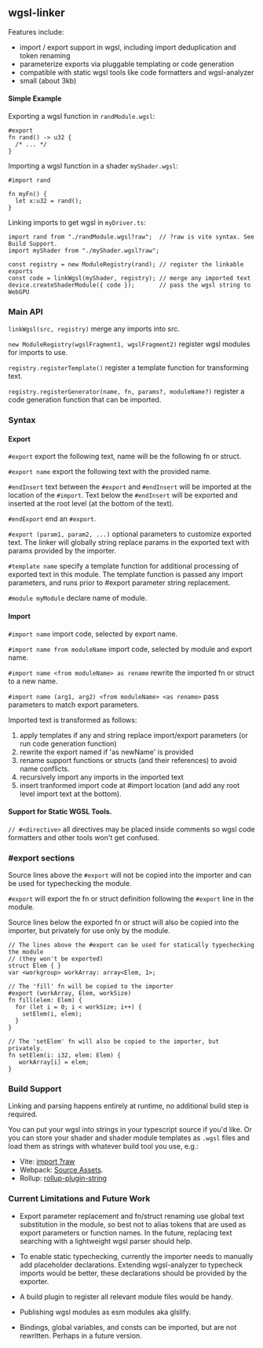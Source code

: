 ## wgsl-linker

Features include:

- import / export support in wgsl, including import deduplication and token renaming
- parameterize exports via pluggable templating or code generation
- compatible with static wgsl tools like code formatters and wgsl-analyzer
- small (about 3kb)

#### Simple Example

Exporting a wgsl function in `randModule.wgsl`:

```
#export
fn rand() -> u32 {
  /* ... */
}
```

Importing a wgsl function in a shader `myShader.wgsl`:

```
#import rand

fn myFn() {
  let x:u32 = rand();
}
```

Linking imports to get wgsl in `myDriver.ts`:

```
import rand from "./randModule.wgsl?raw";  // ?raw is vite syntax. See Build Support.
import myShader from "./myShader.wgsl?raw";

const registry = new ModuleRegistry(rand); // register the linkable exports
const code = linkWgsl(myShader, registry); // merge any imported text
device.createShaderModule({ code });       // pass the wgsl string to WebGPU
```

### Main API

`linkWgsl(src, registry)` merge any imports into src.

`new ModuleRegistry(wgslFragment1, wgslFragment2)` register wgsl modules for imports to use.

`registry.registerTemplate()` register a template function for transforming text.

`registry.registerGenerator(name, fn, params?, moduleName?)` register a code generation function
that can be imported.


### Syntax

#### Export

`#export` export the following text, name will be the following fn or struct.

`#export name` export the following text with the provided name.

`#endInsert` text between the `#export` and `#endInsert` will be imported at the location
of the `#import`. Text below the `#endInsert` will be exported and inserted at the root level 
(at the bottom of the text).

`#endExport` end an `#export`.

`#export (param1, param2, ...)` optional parameters to customize exported text.
The linker will globally string replace params in the exported text
with params provided by the importer.

`#template name` specify a template function for additional processing
of exported text in this module.
The template function is passed any import parameters,
and runs prior to #export parameter string replacement.

`#module myModule` declare name of module.

#### Import

`#import name` import code, selected by export name.

`#import name from moduleName` import code, selected by module and export name.

`#import name <from moduleName> as rename` rewrite the imported fn or struct to a new name.

`#import name (arg1, arg2) <from moduleName> <as rename>` pass parameters to
match export parameters.

Imported text is transformed as follows:

1. apply templates if any and string replace import/export parameters 
  (or run code generation function)
1. rewrite the export named if 'as newName' is provided
1. rename support functions or structs (and their references) to avoid name conflicts. 
1. recursively import any imports in the imported text
1. insert tranformed import code at #import location 
(and add any root level import text at the bottom).



#### Support for Static WGSL Tools.

`// #<directive>` all directives may be placed inside comments
so wgsl code formatters and other tools won't get confused.


### #export sections

Source lines above the `#export` will not be copied into the importer and can be used for typechecking
the module.

`#export` will export the fn or struct definition following the `#export` line
in the module.

Source lines below the exported fn or struct will also be copied into the importer,
but privately for use only by the module.

```
// The lines above the #export can be used for statically typechecking the module
// (they won't be exported)
struct Elem { }
var <workgroup> workArray: array<Elem, 1>;

// The 'fill' fn will be copied to the importer
#export (workArray, Elem, workSize)
fn fill(elem: Elem) {
  for (let i = 0; i < workSize; i++) {
    setElem(i, elem);
  }
}

// The 'setElem' fn will also be copied to the importer, but privately.
fn setElem(i: i32, elem: Elem) {
   workArray[i] = elem;
}
```


### Build Support

Linking and parsing happens entirely at runtime, no additional build step is required.

You can put your wgsl into strings in your typescript source if you'd like.
Or you can store your shader and shader module templates as `.wgsl` files and load
them as strings with whatever build tool you use, e.g.:

- Vite: [import ?raw](https://vitejs.dev/guide/assets#importing-asset-as-string)
- Webpack: [Source Assets](https://webpack.js.org/guides/asset-modules/).
- Rollup: [rollup-plugin-string](https://github.com/TrySound/rollup-plugin-string)

### Current Limitations and Future Work

- Export parameter replacement and fn/struct renaming use global text substitution
  in the module, so best not to alias tokens that are used as export parameters 
  or function names. In the future, replacing text searching with a lightweight 
  wgsl parser should help.

- To enable static typechecking,
  currently the importer needs to manually add placeholder declarations.
  Extending wgsl-analyzer to typecheck imports would be better, these declarations
  should be provided by the exporter.

- A build plugin to register all relevant module files would be handy.

- Publishing wgsl modules as esm modules aka glslify.

- Bindings, global variables, and consts can be imported, but are not rewritten.
  Perhaps in a future version.
